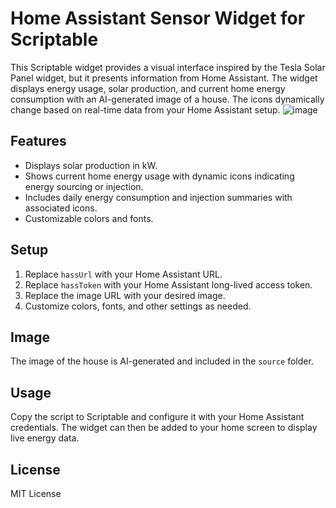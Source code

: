 # Home Assistant Sensor Widget for Scriptable

This Scriptable widget provides a visual interface inspired by the Tesla Solar Panel widget, but it presents information from Home Assistant. The widget displays energy usage, solar production, and current home energy consumption with an AI-generated image of a house. The icons dynamically change based on real-time data from your Home Assistant setup.
![image](https://github.com/user-attachments/assets/d01f54df-65be-4eab-a060-0f4a07b43532)


## Features

- Displays solar production in kW.
- Shows current home energy usage with dynamic icons indicating energy sourcing or injection.
- Includes daily energy consumption and injection summaries with associated icons.
- Customizable colors and fonts.

## Setup

1. Replace `hassUrl` with your Home Assistant URL.
2. Replace `hassToken` with your Home Assistant long-lived access token.
3. Replace the image URL with your desired image.
4. Customize colors, fonts, and other settings as needed.

## Image

The image of the house is AI-generated and included in the `source` folder.

## Usage

Copy the script to Scriptable and configure it with your Home Assistant credentials. The widget can then be added to your home screen to display live energy data.

## License

MIT License
